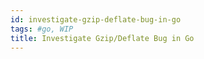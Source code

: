 ```yaml
---
id: investigate-gzip-deflate-bug-in-go
tags: #go, WIP
title: Investigate Gzip/Deflate Bug in Go
---
```


